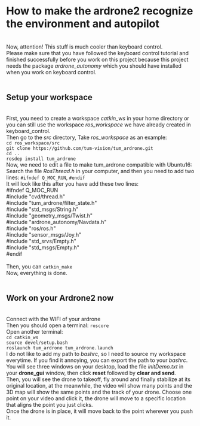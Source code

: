 How to make the ardrone2 recognize the environment and autopilot
=
<br> Now, attention! This stuff is much cooler than keyboard control.
<br> Please make sure that you have followed the keyboard control tutorial and finished successfully before you work on this project because
 this project needs the package _ardrone_autonomy_ which you should have installed when you work on keyboard control.
<br>
<br>

Setup your workspace
--
<br> First, you need to create a workspace _catkin_ws_ in your home directory or you can still use the workspace _ros_workspace_ we have already created in keyboard_control. 
<br> Then go to the _src_ directory, Take _ros_workspace_ as an example:
<br> `cd ros_workspace/src`
<br> `git clone https://github.com/tum-vision/tum_ardrone.git`
<br> `cd ..`
<br> `rosdep install tum_ardrone`
<br> Now, we need to edit a file to make tum_ardrone compatible with Ubuntu16:
<br> Search the file _RosThread.h_ in your computer, and then you need to add two lines: `#ifndef Q_MOC_RUN`, `#endif`
<br> It will look like this after you have add these two lines:<br>
#ifndef Q_MOC_RUN<br>
#include "cvd/thread.h"<br>
#include "tum_ardrone/filter_state.h"<br>
#include "std_msgs/String.h"<br>
#include "geometry_msgs/Twist.h"<br>
#include "ardrone_autonomy/Navdata.h"<br>
#include "ros/ros.h"<br>
#include "sensor_msgs/Joy.h"<br>
#include "std_srvs/Empty.h"<br>
#include "std_msgs/Empty.h"<br>
#endif<br>
<br> Then, you can `catkin_make`
<br> Now, everything is done.
 <br>
 <br>
 
 Work on your Ardrone2 now
 ------
<br> Connect with the WIFI of your ardrone
 <br> Then you should open a terminal: `roscore`
 <br> Open another terminal:
 <br> `cd catkin_ws`
 <br> `source devel/setup.bash`
 <br> `roslaunch tum_ardrone tum_ardrone.launch`
 <br> I do not like to add my path to _bashrc_, so I need to source my workspace everytime. If you find it annoying, you can export the path to your _bashrc_.
<br>  You will see three windows on your desktop, load the file _initDemo.txt_ in your **drone_gui** window, then click **reset** followed
by **clear and send**.
<br> Then, you will see the drone to takeoff, fly around and finally stabilize at its original location, at the meanwhile, the video will show many points and the 3D map will show the same points and the track of your drone. Choose one point on your video and click it, the drone will move to a specific location that aligns the point you just clicks.
<br> Once the drone is in place, it will move back to the point wherever you push it. 
